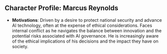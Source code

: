 ## Character Profile: Marcus Reynolds

- **Motivations**: Driven by a desire to protect national security and advance AI technology, often at the expense of ethical considerations. Faces internal conflict as he navigates the balance between innovation and the potential risks associated with AI governance. He is increasingly aware of the ethical implications of his decisions and the impact they have on society.
